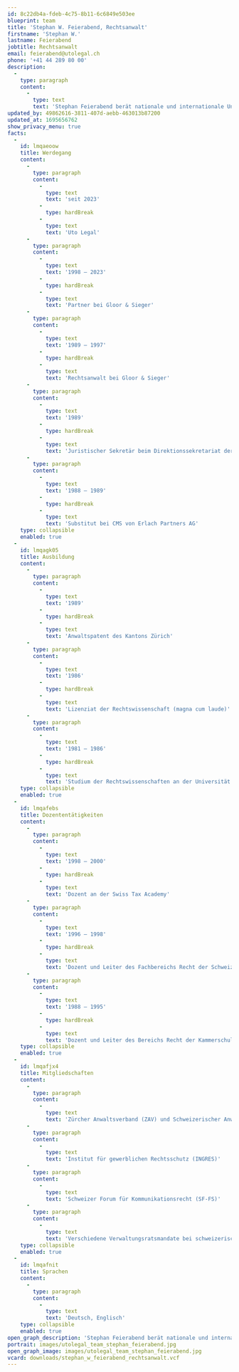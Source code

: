 ```yaml
---
id: 8c22db4a-fdeb-4c75-8b11-6c6849e503ee
blueprint: team
title: 'Stephan W. Feierabend, Rechtsanwalt'
firstname: 'Stephan W.'
lastname: Feierabend
jobtitle: Rechtsanwalt
email: feierabend@utolegal.ch
phone: '+41 44 289 80 00'
description:
  -
    type: paragraph
    content:
      -
        type: text
        text: 'Stephan Feierabend berät nationale und internationale Unternehmen der verschiedensten Branchen und Privatpersonen im Marken-, Urheber-, Design- und Lauterkeitsrecht sowie im Gesellschafts- und Vertragsrecht. Weiter verfügt er über langjährige Erfahrung im Werbe- und Medienrecht, in Kunsttransaktionen sowie in Fragen der unternehmerischen und privaten Nachlassplanung.'
updated_by: 49862616-3811-407d-aebb-463013b87200
updated_at: 1695656762
show_privacy_menu: true
facts:
  -
    id: lmqaeoow
    title: Werdegang
    content:
      -
        type: paragraph
        content:
          -
            type: text
            text: 'seit 2023'
          -
            type: hardBreak
          -
            type: text
            text: 'Uto Legal'
      -
        type: paragraph
        content:
          -
            type: text
            text: '1998 – 2023'
          -
            type: hardBreak
          -
            type: text
            text: 'Partner bei Gloor & Sieger'
      -
        type: paragraph
        content:
          -
            type: text
            text: '1989 – 1997'
          -
            type: hardBreak
          -
            type: text
            text: 'Rechtsanwalt bei Gloor & Sieger'
      -
        type: paragraph
        content:
          -
            type: text
            text: '1989'
          -
            type: hardBreak
          -
            type: text
            text: 'Juristischer Sekretär beim Direktionssekretariat der Volkswirtschaftsdirektion des Kantons Zürich'
      -
        type: paragraph
        content:
          -
            type: text
            text: '1988 – 1989'
          -
            type: hardBreak
          -
            type: text
            text: 'Substitut bei CMS von Erlach Partners AG'
    type: collapsible
    enabled: true
  -
    id: lmqagk05
    title: Ausbildung
    content:
      -
        type: paragraph
        content:
          -
            type: text
            text: '1989'
          -
            type: hardBreak
          -
            type: text
            text: 'Anwaltspatent des Kantons Zürich'
      -
        type: paragraph
        content:
          -
            type: text
            text: '1986'
          -
            type: hardBreak
          -
            type: text
            text: 'Lizenziat der Rechtswissenschaft (magna cum laude)'
      -
        type: paragraph
        content:
          -
            type: text
            text: '1981 – 1986'
          -
            type: hardBreak
          -
            type: text
            text: 'Studium der Rechtswissenschaften an der Universität Zürich'
    type: collapsible
    enabled: true
  -
    id: lmqafebs
    title: Dozententätigkeiten
    content:
      -
        type: paragraph
        content:
          -
            type: text
            text: '1998 – 2000'
          -
            type: hardBreak
          -
            type: text
            text: 'Dozent an der Swiss Tax Academy'
      -
        type: paragraph
        content:
          -
            type: text
            text: '1996 – 1998'
          -
            type: hardBreak
          -
            type: text
            text: 'Dozent und Leiter des Fachbereichs Recht der Schweizerischen Kammerschule (seit 1998 Swiss Tax Academy)'
      -
        type: paragraph
        content:
          -
            type: text
            text: '1988 – 1995'
          -
            type: hardBreak
          -
            type: text
            text: 'Dozent und Leiter des Bereichs Recht der Kammerschule Zürich'
    type: collapsible
    enabled: true
  -
    id: lmqafjx4
    title: Mitgliedschaften
    content:
      -
        type: paragraph
        content:
          -
            type: text
            text: 'Zürcher Anwaltsverband (ZAV) und Schweizerischer Anwaltsverband (SAV)'
      -
        type: paragraph
        content:
          -
            type: text
            text: 'Institut für gewerblichen Rechtsschutz (INGRES)'
      -
        type: paragraph
        content:
          -
            type: text
            text: 'Schweizer Forum für Kommunikationsrecht (SF-FS)'
      -
        type: paragraph
        content:
          -
            type: text
            text: 'Verschiedene Verwaltungsratsmandate bei schweizerischen und ausländischen Gesellschaften'
    type: collapsible
    enabled: true
  -
    id: lmqafnit
    title: Sprachen
    content:
      -
        type: paragraph
        content:
          -
            type: text
            text: 'Deutsch, Englisch'
    type: collapsible
    enabled: true
open_graph_description: 'Stephan Feierabend berät nationale und internationale Unternehmen der verschiedensten Branchen und Privatpersonen im Marken-, Urheber-, Design- und Lauterkeitsrecht sowie im Gesellschafts- und Vertragsrecht. Weiter verfügt er über langjährige Erfahrung im Werbe- und Medienrecht, in Kunsttransaktionen sowie in Fragen der unternehmerischen und privaten Nachlassplanung.'
portrait: images/utolegal_team_stephan_feierabend.jpg
open_graph_image: images/utolegal_team_stephan_feierabend.jpg
vcard: downloads/stephan_w_feierabend_rechtsanwalt.vcf
---
```

